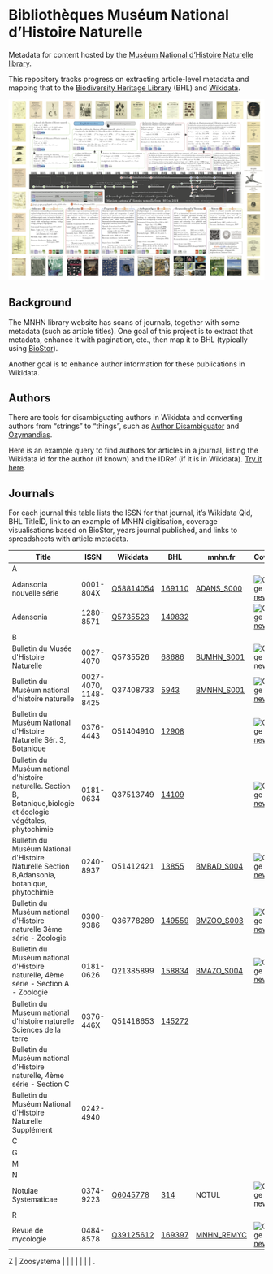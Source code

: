 # Bibliothèques Muséum National d’Histoire Naturelle

Metadata for content hosted by the [Muséum National d’Histoire Naturelle library](https://bibliotheques.mnhn.fr).

This repository tracks progress on extracting article-level metadata and mapping that to the [Biodiversity Heritage Library](https://www.biodiversitylibrary.org) (BHL) and [Wikidata](https://www.wikidata.org/wiki/Wikidata:Main_Page).

![image](https://github.com/rdmpage/bibliotheques-mnhn-fr/raw/main/reading/frise.png)

## Background

The MNHN library website has scans of journals, together with some metadata (such as article titles). One goal of this project is to extract that metadata, enhance it with pagination, etc., then map it to BHL (typically using [BioStor](https://biostor.org)).

Another goal is to enhance author information for these publications in Wikidata.

## Authors

There are tools for disambiguating authors in Wikidata and converting authors from “strings” to “things”, such as [Author Disambiguator](https://author-disambiguator.toolforge.org) and [Ozymandias](https://ozymandias-demo.herokuapp.com/wikidata-match.php?q=A+Aubréville).

Here is an example query to find authors for articles in a journal, listing the Wikidata id for the author (if known) and the IDRef (if it is in Wikidata). [Try it here](https://w.wiki/ox9).

## Journals

For each journal this table lists the ISSN for that journal, it’s Wikidata Qid, BHL TitleID, link to an example of MNHN digitisation, coverage visualisations based on BioStor, years journal published, and links to spreadsheets with article metadata.

Title | ISSN | Wikidata | BHL | mnhn.fr | Coverage | Years | Spreadsheets
-- | -- | -- | -- | -- | -- | -- | --
A |
Adansonia nouvelle série | 0001-804X  | [Q58814054](https://alec-demo.herokuapp.com/?id=Q58814054) | [169110](https://www.biodiversitylibrary.org/bibliography/169110#/summary) | [ADANS_S000](https://bibliotheques.mnhn.fr/EXPLOITATION/infodoc/digitalCollections/viewerpopup.aspx?seid=ADANS_S000_1961_T001_N001) | ![Coverage](https://rdmpage.github.io/bhl-article-coverage/169110.png) [new](https://rdmpage.github.io/bhl-article-coverage/169110.html) [old](http://direct.biostor.org/issn/0001-804X) | 1961-1980 | [BioStor](http://direct.biostor.org/issn/1280-8571.tsv)
Adansonia | 1280-8571 | [Q5735523](https://alec-demo.herokuapp.com/?id=Q5735523) | [149832](https://www.biodiversitylibrary.org/title/149832) | | ![Coverage](https://rdmpage.github.io/bhl-article-coverage/149832.png) [new](https://rdmpage.github.io/bhl-article-coverage/149832.html) [old](http://direct.biostor.org/issn/1280-8571)| 1997 - | [BioStor](http://direct.biostor.org/issn/1280-8571.tsv)
B |
Bulletin du Musée d'Histoire Naturelle | 0027-4070 | Q5735526 | [68686](https://www.biodiversitylibrary.org/bibliography/68686) | [BUMHN_S001](https://bibliotheques.mnhn.fr/EXPLOITATION/infodoc/digitalCollections/viewerpopup.aspx?seid=BUMHN_S001_1895_T001_N001) | ![Coverage](https://rdmpage.github.io/bhl-article-coverage/68686.png) [new](https://rdmpage.github.io/bhl-article-coverage/68686.html)  | 1895-1906| [BioStor](http://direct.biostor.org/issn/0376-4443.tsv) [BioStor](http://direct.biostor.org/issn/1148-8425.tsv)
Bulletin du Muséum national d'histoire naturelle | 0027-4070, 1148-8425 | Q37408733 | [5943](https://www.biodiversitylibrary.org/bibliography/5943) | [BMNHN_S001](https://bibliotheques.mnhn.fr/EXPLOITATION/infodoc/digitalCollections/viewerpopup.aspx?seid=BMNHN_S001_1907_T013_N002) | ![Coverage](https://rdmpage.github.io/bhl-article-coverage/5943.png) [new](https://rdmpage.github.io/bhl-article-coverage/5943.html)  | 1907-1970| [BioStor](http://direct.biostor.org/issn/0376-4443.tsv) [BioStor](http://direct.biostor.org/issn/1148-8425.tsv)
Bulletin du Muséum National d'Histoire Naturelle Sér. 3, Botanique | 0376-4443 | Q51404910 | [12908](https://www.biodiversitylibrary.org/bibliography/12908) |  | ![Coverage](https://rdmpage.github.io/bhl-article-coverage/12908.png) [new](https://rdmpage.github.io/bhl-article-coverage/12908.html) [old](http://direct.biostor.org/issn/0376-4443)| 1972-1978 | [BioStor](http://direct.biostor.org/issn/0376-4443.tsv)
Bulletin du Muséum national d'histoire naturelle. Section B, Botanique,biologie et écologie végétales, phytochimie | 0181-0634 | Q37513749 | [14109](https://www.biodiversitylibrary.org/bibliography/14109) |  | ![Coverage](https://rdmpage.github.io/bhl-article-coverage/14109.png) [new](https://rdmpage.github.io/bhl-article-coverage/14109.html) [old](http://direct.biostor.org/issn/0181-0634)| 1979-1980, vols 1-2| [BioStor](http://direct.biostor.org/issn/0181-0634.tsv) [local](https://github.com/rdmpage/bibliotheques-mnhn-fr/blob/main/tsv/Bulletin%20du%20Muséum%20national%20d'histoire%20naturelle.%20Section%20B%2C%20botanique%2C%20biologie%20et%20écologie%20végétales%2C%20phytochimie.tsv)
Bulletin du Muséum National d'Histoire Naturelle Section B,Adansonia, botanique, phytochimie | 0240-8937 | Q51412421 | [13855](https://www.biodiversitylibrary.org/bibliography/13855) | [BMBAD_S004](https://bibliotheques.mnhn.fr/EXPLOITATION/infodoc/digitalCollections/viewerpopup.aspx?seid=BMBAD_S004_1987_T009_N002) | ![Coverage](https://rdmpage.github.io/bhl-article-coverage/13855.png) [new](https://rdmpage.github.io/bhl-article-coverage/13855.html) [old](http://direct.biostor.org/issn/0240-8937)| 1981-1996| [BioStor](http://direct.biostor.org/issn/0240-8937.tsv)
Bulletin du Muséum national d'Histoire naturelle 3ème série - Zoologie | 0300-9386 | Q36778289 | [149559](https://www.biodiversitylibrary.org/bibliography/149559) | [BMZOO_S003](https://bibliotheques.mnhn.fr/EXPLOITATION/infodoc/digitalCollections/viewerpopup.aspx?seid=BMZOO_S003_1971_T001_N001)| ![Coverage](https://rdmpage.github.io/bhl-article-coverage/149559.png) [new](https://rdmpage.github.io/bhl-article-coverage/149559.html) [old](http://direct.biostor.org/issn/0300-9386)| 1971-1978 | [BioStor](http://direct.biostor.org/issn/0300-9386.tsv)
Bulletin du Muséum national d'Histoire naturelle, 4ème série - Section A - Zoologie | 0181-0626  | Q21385899 | [158834](https://www.biodiversitylibrary.org/bibliography/158834) | [BMAZO_S004](https://bibliotheques.mnhn.fr/EXPLOITATION/infodoc/digitalCollections/viewerpopup.aspx?seid=BMAZO_S004_1992_T014_N002)| ![Coverage](https://rdmpage.github.io/bhl-article-coverage/158834.png) [new](https://rdmpage.github.io/bhl-article-coverage/158834.html) [old](http://direct.biostor.org/issn/0181-0626)| 1979-1992| [BioStor](http://direct.biostor.org/issn/0181-0626.tsv)
Bulletin du Museum national d'histoire naturelle Sciences de la terre | 0376-446X | Q51418653 | [145272](https://www.biodiversitylibrary.org/bibliography/145272) | | | 1971-1978| .
Bulletin du Muséum national d'Histoire naturelle, 4ème série - Section C |  |  |  | | | | .
Bulletin du Muséum National d'Histoire Naturelle Supplément | 0242-4940 |  |  | | | | .
C |
G |
M |
N |
Notulae Systematicae | 0374-9223 | [Q6045778](https://alec-demo.herokuapp.com/?id=Q6045778) | [314](https://www.biodiversitylibrary.org/bibliography/314) | NOTUL | ![Coverage](https://rdmpage.github.io/bhl-article-coverage/314.png) [new](https://rdmpage.github.io/bhl-article-coverage/314.html) [old](http://direct.biostor.org/issn/0374-9223) | 1909-1960 | [local](https://github.com/rdmpage/bibliotheques-mnhn-fr/blob/main/tsv/Notulae%20Systematicae.tsv)
R |
Revue de mycologie  | 0484-8578 | [Q39125612](https://alec-demo.herokuapp.com/?id=Q39125612) | [169397](https://www.biodiversitylibrary.org/bibliography/169397) | [MNHN_REMYC](https://bibliotheques.mnhn.fr/EXPLOITATION/infodoc/digitalCollections/viewerpopup.aspx?seid=MNHN_REMYC_1979_T043_N004) | ![Coverage](https://rdmpage.github.io/bhl-article-coverage/169397.png) [new](https://rdmpage.github.io/bhl-article-coverage/169397.html) [old](http://direct.biostor.org/issn/0484-8578) | |[BioStor](http://direct.biostor.org/issn/0484-8578.tsv)

Z |
Zoosystema |  |  |  | | | | .




